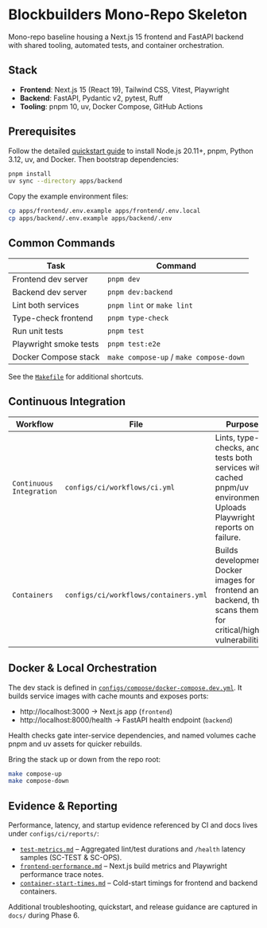# Blockbuilders Mono-Repo Skeleton

Mono-repo baseline housing a Next.js 15 frontend and FastAPI backend with shared tooling, automated tests, and container orchestration.

## Stack

- **Frontend**: Next.js 15 (React 19), Tailwind CSS, Vitest, Playwright
- **Backend**: FastAPI, Pydantic v2, pytest, Ruff
- **Tooling**: pnpm 10, uv, Docker Compose, GitHub Actions

## Prerequisites

Follow the detailed [quickstart guide](specs/001-bootstrap-monorepo/quickstart.md) to install Node.js 20.11+, pnpm, Python 3.12, uv, and Docker. Then bootstrap dependencies:

```bash
pnpm install
uv sync --directory apps/backend
```

Copy the example environment files:

```bash
cp apps/frontend/.env.example apps/frontend/.env.local
cp apps/backend/.env.example apps/backend/.env
```

## Common Commands

| Task | Command |
|------|---------|
| Frontend dev server | `pnpm dev` |
| Backend dev server | `pnpm dev:backend` |
| Lint both services | `pnpm lint` or `make lint` |
| Type-check frontend | `pnpm type-check` |
| Run unit tests | `pnpm test` |
| Playwright smoke tests | `pnpm test:e2e` |
| Docker Compose stack | `make compose-up` / `make compose-down` |

See the [`Makefile`](Makefile) for additional shortcuts.

## Continuous Integration

| Workflow | File | Purpose |
|----------|------|---------|
| `Continuous Integration` | `configs/ci/workflows/ci.yml` | Lints, type-checks, and tests both services with cached pnpm/uv environments. Uploads Playwright reports on failure. |
| `Containers` | `configs/ci/workflows/containers.yml` | Builds development Docker images for frontend and backend, then scans them for critical/high vulnerabilities. |

## Docker & Local Orchestration

The dev stack is defined in [`configs/compose/docker-compose.dev.yml`](configs/compose/docker-compose.dev.yml). It builds service images with cache mounts and exposes ports:

- http://localhost:3000 → Next.js app (`frontend`)
- http://localhost:8000/health → FastAPI health endpoint (`backend`)

Health checks gate inter-service dependencies, and named volumes cache pnpm and uv assets for quicker rebuilds.

Bring the stack up or down from the repo root:

```bash
make compose-up
make compose-down
```

## Evidence & Reporting

Performance, latency, and startup evidence referenced by CI and docs lives under `configs/ci/reports/`:

- [`test-metrics.md`](configs/ci/reports/test-metrics.md) – Aggregated lint/test durations and `/health` latency samples (SC-TEST & SC-OPS).
- [`frontend-performance.md`](configs/ci/reports/frontend-performance.md) – Next.js build metrics and Playwright performance trace notes.
- [`container-start-times.md`](configs/ci/reports/container-start-times.md) – Cold-start timings for frontend and backend containers.

Additional troubleshooting, quickstart, and release guidance are captured in `docs/` during Phase 6.
